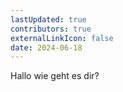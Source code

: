 ```yaml
---
lastUpdated: true
contributors: true
externalLinkIcon: false
date: 2024-06-18
---
```

H﻿allo wie geht es dir?

